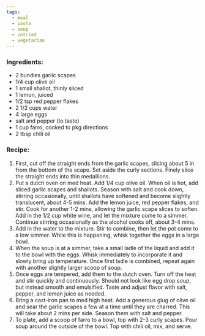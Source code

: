 ```yaml
---
tags:
  - meal
  - pasta
  - soup
  - untried
  - vegetarian
---
```

### Ingredients:
- 2 bundles garlic scapes
- 1/4 cup olive oil
- 1 small shallot, thinly sliced
- 1 lemon, juiced
- 1/2 tsp red pepper flakes
- 2 1/2 cups water
- 4 large eggs
- salt and pepper (to taste)
- 1 cup farro, cooked to pkg directions
- 2 tbsp chili oil

### Recipe:
1. First, cut off the straight ends from the garlic scapes, slicing about 5 in from the bottom of the scape. Set aside the curly sections. Finely slice the straight ends into thin medallions. 
2. Put a dutch oven on med heat. Add 1/4 cup olive oil. When oil is hot, add sliced garlic scapes and shallots. Season with salt and cook down, stirring occasionally, until shallots have softened and become slightly translucent, about 4-5 mins. Add the lemon juice, red pepper flakes, and stir. Cook for another 1-2 mins, allowing the garlic scape slices to soften. Add in the 1/2 cup white wine, and let the mixture come to a simmer. Continue stirring occasionally as the alcohol cooks off, about 3-4 mins. 
3. Add in the water to the mixture. Stir to combine, then let the pot come to a low simmer. While this is happening, whisk together the eggs in a large bowl. 
4. When the soup is at a simmer, take a small ladle of the liquid and add it to the bowl with the eggs. Whisk immediately to incorporate it and slowly bring up temperature. Once first ladle is combined, repeat again with another slightly larger scoop of soup. 
5. Once eggs are tempered, add them to the dutch oven. Turn off the heat and stir quickly and continuously. Should not look like egg drop soup, but instead smooth and emulsified. Taste and adjust flavor with salt, pepper, and lemon juice as needed. 
6. Bring a cast-iron pan to med high heat. Add a generous glug of olive oil and sear the garlic scapes a few at a time until they are charred. This will take about 2 mins per side. Season them with salt and pepper. 
7. To plate, add a scoop of farro to a bowl, top with 2-3 curly scapes. Pour soup around the outside of the bowl. Top with chili oil, mix, and serve. 